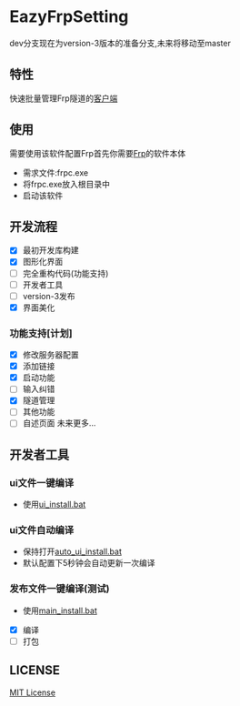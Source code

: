 # EazyFrpSetting
dev分支现在为version-3版本的准备分支,未来将移动至master 
## 特性
快速批量管理Frp隧道的[客户端](https://github.com/LyceenAiro/EazyFrpSetting)  
## 使用
需要使用该软件配置Frp首先你需要[Frp](https://github.com/fatedier/frp)的软件本体  
- 需求文件:frpc.exe  
- 将frpc.exe放入根目录中
- 启动该软件
## 开发流程
- [x] 最初开发库构建
- [x] 图形化界面
- [ ] 完全重构代码(功能支持)
- [ ] 开发者工具
- [ ] version-3发布
- [x] 界面美化
### 功能支持[计划]
- [x] 修改服务器配置
- [x] 添加链接
- [x] 启动功能
- [ ] 输入纠错
- [x] 隧道管理
- [ ] 其他功能
- [ ] 自述页面
未来更多...

## 开发者工具
### ui文件一键编译
- 使用[ui_install.bat](./ui_install.bat)
### ui文件自动编译
- 保持打开[auto_ui_install.bat](./auto_ui_install.bat)
- 默认配置下5秒钟会自动更新一次编译
### 发布文件一键编译(测试)
- 使用[main_install.bat](./main_install.bat)
- [x] 编译
- [ ] 打包

## LICENSE
[MIT License](./LICENSE)